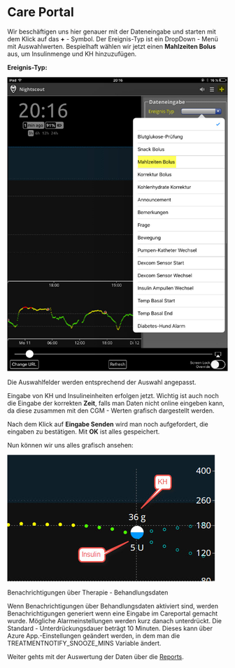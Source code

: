 # Care Portal



Wir beschäftigen uns hier genauer mit der Dateneingabe und starten mit dem Klick auf das **+** - Symbol. Der Ereignis-Typ ist ein DropDown - Menü mit Auswahlwerten. Bespielhaft
wählen wir jetzt einen **Mahlzeiten Bolus** aus, um Insulinmenge und KH hinzuzufügen.


**Ereignis-Typ:**

![nightscout_careportal](../images/nightscout/nightscout_careportal.jpg)


Die Auswahlfelder werden entsprechend der Auswahl angepasst.

Eingabe von KH und Insulineinheiten erfolgen jetzt. Wichtig ist auch noch die Eingabe der
korrekten **Zeit**, falls man Daten nicht online eingeben kann, da diese zusammen mit den CGM - Werten grafisch dargestellt werden.


Nach dem Klick auf **Eingabe Senden** wird man noch aufgefordert, die eingaben zu bestätigen. Mit **OK** ist alles gespeichert.




Nun können wir uns  alles grafisch ansehen:

![nightscout_cp_entries](../images/nightscout/nightscout_cp_entries.jpg)



Benachrichtigungen über Therapie - Behandlungsdaten

Wenn Benachrichtigungen über Behandlungsdaten aktiviert sind, werden Benachrichtigungen generiert wenn eine Eingabe im Careportal gemacht wurde. Mögliche Alarmeinstellungen werden kurz danach unterdrückt. Die Standard - Unterdrückungsdauer beträgt 10 Minuten. Dieses kann über Azure App.-Einstellungen geändert werden, in dem man die TREATMENTNOTIFY_SNOOZE_MINS
Variable ändert.



Weiter gehts mit der  Auswertung der Daten über die [Reports](../nightscout/reports.md).